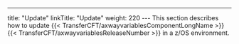 ---
title: "Update"
linkTitle: "Update"
weight: 220
--- This section describes how to update {{< TransferCFT/axwayvariablesComponentLongName  >}} {{< TransferCFT/axwayvariablesReleaseNumber  >}} in a z/OS environment.
